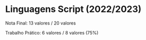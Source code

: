 # Linguagens Script (2022/2023)

Nota Final: 13 valores / 20 valores

Trabalho Prático: 6 valores / 8 valores (75%)
